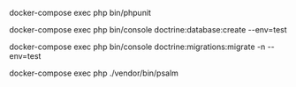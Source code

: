 docker-compose exec php bin/phpunit

docker-compose exec php bin/console doctrine:database:create --env=test

docker-compose exec php bin/console doctrine:migrations:migrate -n --env=test

docker-compose exec php ./vendor/bin/psalm
